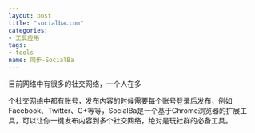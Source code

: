 ```yaml
---
layout: post
title: "socialba.com"
categories:
- 工具应用
tags: 
- tools
name: 同步-SocialBa
---
```



目前网络中有很多的社交网络，一个人在多
<!--break-->
个社交网络中都有账号，发布内容的时候需要每个账号登录后发布，例如Facebook、Twitter、G+等等，SocialBa是一个基于Chrome浏览器的扩展工具，可以让你一键发布内容到多个社交网络，绝对是玩社群的必备工具。
